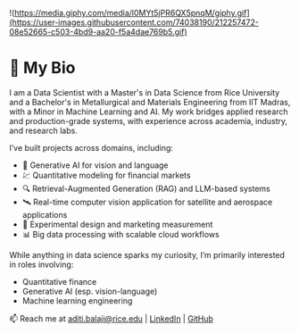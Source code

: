 !(https://media.giphy.com/media/l0MYt5jPR6QX5pnqM/giphy.gif](https://user-images.githubusercontent.com/74038190/212257472-08e52665-c503-4bd9-aa20-f5a4dae769b5.gif)
# 💼 My Bio

I am a Data Scientist with a Master's in Data Science from Rice University and a Bachelor's in Metallurgical and Materials Engineering from IIT Madras, with a Minor in Machine Learning and AI. My work bridges applied research and production-grade systems, with experience across academia, industry, and research labs.

I’ve built projects across domains, including:
- 🧠 Generative AI for vision and language
- 💹 Quantitative modeling for financial markets
- 🔍 Retrieval-Augmented Generation (RAG) and LLM-based systems
- 🛰️ Real-time computer vision application for satellite and aerospace applications
- 🧪 Experimental design and marketing measurement
- 📊 Big data processing with scalable cloud workflows

While anything in data science sparks my curiosity, I’m primarily interested in roles involving:
- Quantitative finance  
- Generative AI (esp. vision-language)  
- Machine learning engineering  

📫 Reach me at [aditi.balaji@rice.edu](mailto:aditi.balaji@rice.edu) | [LinkedIn](https://linkedin.com/in/aditibalaji) | [GitHub](https://github.com/Aditi-balaji-13)


<!--
**Aditi-balaji-13/Aditi-balaji-13** is a ✨ _special_ ✨ repository because its `README.md` (this file) appears on your GitHub profile.

Here are some ideas to get you started:

- 🔭 I’m currently working on ...
- 🌱 I’m currently learning ...
- 👯 I’m looking to collaborate on ...
- 🤔 I’m looking for help with ...
- 💬 Ask me about ...
- 📫 How to reach me: ...
- 😄 Pronouns: ...
- ⚡ Fun fact: ...
-->
